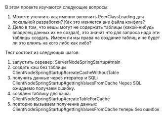 В этом проекте изучаются следующие вопросы:
1) Можете уточнить как именно включить PeerClassLoading  для локальной разработки? Как это меняется вне файла конфига?
2) Дело в том, что кешы могут не содержать таблицы (какой-нибудь владелец данных их не создал), 
это значит что для запроса надо эти таблицы создать. Имеем ли мы права на создание таблиц и не будет ли это влиять на кого либо как либо?

Тест состоит из следующих шагов:
1. запустить серевер: ServerNodeSpringStartup#main
2. создать кэш без таблицы: ClientNodeSpringStartup#createCacheWithoutTable
3. получить данные через итератор и SQL: ClientNodeSpringStartup#gettingValuesFromCache
Через SQL ожидаемо получаем ошибку.
4. создаем таблицу для кэша: ClientNodeSpringStartup#createTableForCache
5. повторно вызываем получение данных: ClientNodeSpringStartup#gettingValuesFromCache
теперь без ошибок
